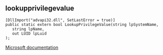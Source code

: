 ## lookupprivilegevalue

```
[DllImport("advapi32.dll", SetLastError = true)]
public static extern bool LookupPrivilegeValue(string lpSystemName,
   string lpName,
   out LUID lpLuid
);
```

[Microsoft documentation](https://docs.microsoft.com/en-us/windows/win32/api/winbase/nf-winbase-lookupprivilegevaluea)
